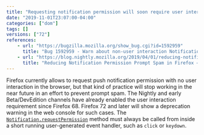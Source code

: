 ```yaml
---
title: "Requesting notification permission will soon require user interaction"
date: "2019-11-01T23:07:00-04:00"
categories: ["dom"]
tags: []
versions: ["72"]
references:
    - url: "https://bugzilla.mozilla.org/show_bug.cgi?id=1592959"
      title: "Bug 1592959 - Warn about non-user interaction Notification requests"
    - url: "https://blog.nightly.mozilla.org/2019/04/01/reducing-notification-permission-prompt-spam-in-firefox/"
      title: "Reducing Notification Permission Prompt Spam in Firefox – Firefox Nightly News"
---
```

Firefox currently allows to request push notification permission with no user interaction in the browser, but that kind of practice will stop working in the near future in an effort to prevent prompt spam. The Nightly and early Beta/DevEdition channels have already enabled the user interaction requirement since Firefox 68. Firefox 72 and later will show a deprecation warning in the web console for such cases. The [`Notification.requestPermission`](https://developer.mozilla.org/docs/Web/API/Notification/requestPermission) method must always be called from inside a short running user-generated event handler, such as `click` or `keydown`.
